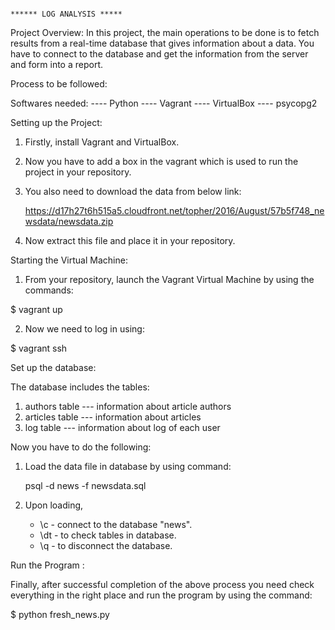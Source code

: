 												                            ****** LOG ANALYSIS *****
Project Overview:
In this project, the main operations to be done is to fetch results from a real-time database that gives information about a data. You have to connect to the database and get the information from the server and form into a report.

Process to be followed:

Softwares needed:
---- Python
---- Vagrant
---- VirtualBox
---- psycopg2

Setting up the Project:

1. Firstly, install Vagrant and VirtualBox.
2. Now you have to add a box in the vagrant which is used to run the project in your repository.
3. You also need to download the data from below link:

	https://d17h27t6h515a5.cloudfront.net/topher/2016/August/57b5f748_newsdata/newsdata.zip

4. Now extract this file and place it in your repository.

Starting the Virtual Machine:

1. From your repository, launch the Vagrant Virtual Machine by using the commands:

$ vagrant up

2. Now we need to log in using:

$ vagrant ssh

Set up the database:

The database includes the tables:
1. authors table  --- information about article authors
2. articles table --- information about articles
3. log table      --- information about log of each user

Now you have to do the following:

1. Load the data file in database by using command:
	
	psql -d news -f newsdata.sql

2. Upon loading,
    - \c  - connect to the database "news".
    - \dt - to check tables in database.
    - \q  - to disconnect the database.

Run the Program :

Finally, after successful completion of the above process you need check everything in the right place and run the program by using the command:

$ python fresh_news.py
